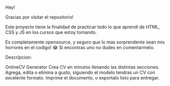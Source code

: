 Hey! 

Gracias por visitar el repositorio!

Este proyecto tiene la finalidad de practicar todo lo que aprendi de HTML, CSS y JS en los cursos que estoy tomando.

Es completamente opensource, y seguro que lo mas sorprendente sean mis horrores en el codigo! 😂
Si encontras uno no dudes en comentarmelo. 

Descripcion: 

OnlineCV Generator
Crea CV en minutos llenando las distintas secciones. Agrega, edita o elimina a gusto, siguiendo el modelo tendras un CV con excelente formato.
Imprime el documento, o exportalo listo para entregar. 
